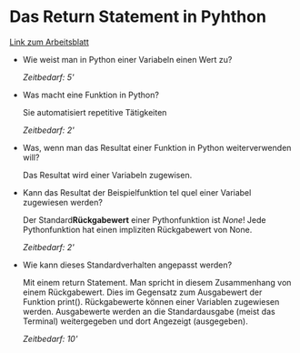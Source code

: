 # Das Return Statement in Pyhthon

[Link zum Arbeitsblatt](https://colab.research.google.com/github/Jacques-Mock-Schindler/Praktikum_Lichtenstein/blob/main/docs/return/return.ipynb)
- Wie weist man in Python einer Variabeln einen Wert zu?
  
  *Zeitbedarf: 5'*

- Was macht eine Funktion in Python?
  
  Sie automatisiert repetitive Tätigkeiten

  *Zeitbedarf: 2'*

- Was, wenn man das Resultat einer Funktion in Python weiterverwenden will?
  
  Das Resultat wird einer Variabeln zugewisen.

- Kann das Resultat der Beispielfunktion tel quel einer Variabel
  zugewiesen werden?

  Der Standard**Rückgabewert** einer Pythonfunktion ist *None*! Jede
  Pythonfunktion hat einen impliziten Rückgabewert von None.

  *Zeitbedarf: 2'*

- Wie kann dieses Standardverhalten angepasst werden?
  
  Mit einem return Statement. Man spricht in diesem Zusammenhang von
  einem Rückgabewert. Dies im Gegensatz zum Ausgabewert der Funktion
  print(). Rückgabewerte können einer Variablen zugewiesen werden.
  Ausgabewerte werden an die Standardausgabe (meist das Terminal)
  weitergegeben und dort Angezeigt (ausgegeben).

  *Zeitbedarf: 10'*